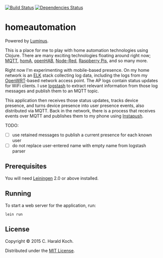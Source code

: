 [![Build Status](https://travis-ci.org/haraldkoch/homeautomation.svg?branch=master)](https://travis-ci.org/haraldkoch/homeautomation)
[![Dependencies Status](http://jarkeeper.com/haraldkoch/homeautomation/status.png)](http://jarkeeper.com/haraldkoch/homeautomation)

# homeautomation

Powered by [Luminus](http://www.luminusweb.net/).

This is a place for me to play with home automation technologies using
Clojure. There are many exciting technologies floating around right now;
[MQTT][mqtt], [homA][homa], [openHAB][openhab], [Node-Red][nodered],
[Raspberry Pis][rpi], and so many more.

Right now I'm experimenting with mobile-based presence. On my home network
is an [ELK][elk] stack collecting log data, including the logs from my
[OpenWRT][openwrt]-based network access point. The AP logs contain status
updates for WiFi clients. I use [logstash][logstash] to extract relevant
information from those log messages and publish them to an MQTT topic.

This application then receives those status updates, tracks device
presence, and turns device presence into user presence events, also
distributed via MQTT. Back in the network, there is a process that
receives events over MQTT and publishes them to my phone using
[Instapush][instapush].

TODO:

-  [ ] use retained messages to publish a current presence for each known user
-  [ ] do not replace user-entered name with empty name from logstash parser

## Prerequisites

You will need [Leiningen][1] 2.0 or above installed.

[1]: https://github.com/technomancy/leiningen

## Running

To start a web server for the application, run:

    lein run

## License

Copyright © 2015 C. Harald Koch.

Distributed under the [MIT License](http://opensource.org/licenses/MIT).

[mqtt]: <http://mqtt.org/>
[homa]: <https://github.com/binarybucks/homA>
[openhab]: <http://www.openhab.org/>
[nodered]: <http://nodered.org/>
[rpi]: <https://www.raspberrypi.org/>
[elk]: <https://www.elastic.co/products>
[openwrt]: <https://openwrt.org/>
[logstash]: <https://www.elastic.co/products/logstash>
[instapush]: <https://instapush.im/>
